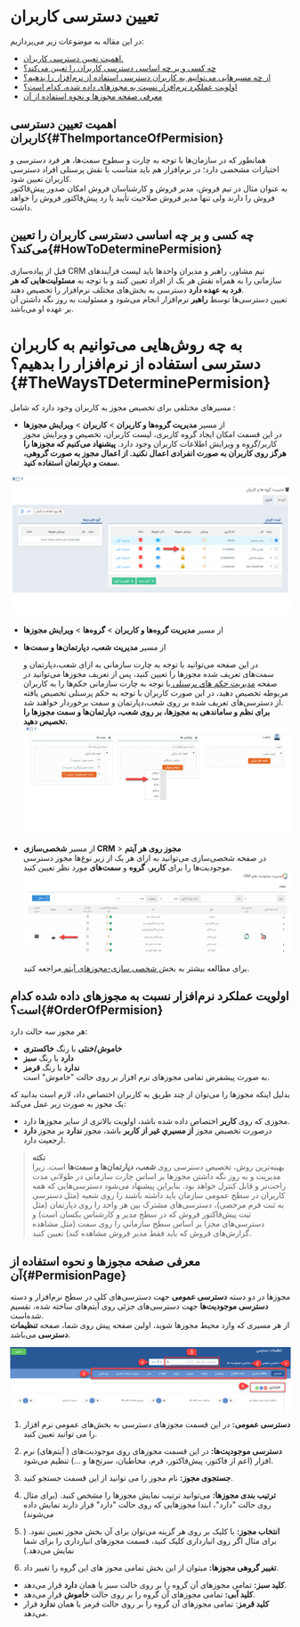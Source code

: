 # تعیین دسترسی کاربران

در این مقاله به موضوعات زیر می‌پردازیم:
- [اهمیت تعیین دسترسی کاربران.](#TheImportanceOfPermision)
- [چه کسی و بر چه اساسی دسترسی کاربران را تعیین می‌کند؟](#HowToDeterminePermision)
- [از چه مسیرهایی می‌توانیم به کاربران دسترسی استفاده از نرم‌افزار را بدهیم؟](#TheWaysTDeterminePermision)
- [اولویت عملکرد نرم‌افزار نسبت به مجوزهای داده شده، کدام است؟](#OrderOfPermision)
- [معرفی صفحه مجوزها و نحوه استفاده از آن](#PermisionPage)
## اهمیت تعیین دسترسی کاربران{#TheImportanceOfPermision}
همانطور که در سازمان‌ها با توجه به چارت و سطوح سمت‌ها، هر فرد دسترسی‌ و اختیارات مشخصی دارد؛ در نرم‌افزار هم باید متناسب با نقش پرسنلی افراد دسترسی کاربران تعیین شود.<br>
به عنوان مثال در تیم فروش، مدیر فروش و کارشناسان فروش امکان صدور پیش‌فاکتور فروش را دارند ولی تنها مدیر فروش صلاحیت تأیید یا رد پیش‌فاکتور فروش را خواهد داشت.<br>

## چه کسی و بر چه اساسی دسترسی کاربران را تعیین می‌کند؟{#HowToDeterminePermision}
قبل از پیاده‌سازی CRM تیم مشاور، راهبر و مدیران واحدها باید لیست فرآیندهای سازمانی را به همراه نقش هر یک از افراد تعیین کنند و با توجه به **مسئولیت‌هایی که هر فرد به عهده دارد** دسترسی‌ به بخش‌های مختلف نرم‌افزار را تخصیص دهند.<br>
تعیین دسترسی‌ها توسط **راهبر** نرم‌افزار انجام می‌شود و مسئولیت به روز نگه داشتن آن بر عهده او می‌باشد.

# به چه روش‌هایی می‌توانیم به کاربران دسترسی استفاده از نرم‌افزار را بدهیم؟{#TheWaysTDeterminePermision}
مسیرهای مختلفی برای تخصیص مجوز به کاربران وجود دارد که شامل : 
- از مسیر **مدیریت گروه‌ها و کاربران** > **کاربران** > **ویرایش مجوزها**<br>
   در این قسمت امکان ایجاد گروه کاربری، لیست کاربران، تخصیص و ويرايش مجوز کاربر/گروه و ویرایش اطلاعات کاربران وجود دارد. **پیشنهاد می‌کنیم که مجوزها را هرگز روی کاربران به صورت انفرادی اعمال نکنید. از اعمال مجوز به صورت گروهی، سمت و دپارتمان استفاده کنید.**

 ![تخصیص مجوز روی گروه‌ها و کاربران](./Images/GroupsAndUsersManagement.png)

- از مسیر **مدیریت گروه‌ها و کاربران** > **‌گروه‌ها** > **ویرایش مجوزها**<br>
   
- از مسیر **مدیریت شعب، دپارتمان‌ها و سمت‌ها** <br>

   در این صفحه می‌توانید با توجه به چارت سازمانی به ازای  شعب،دپارتمان و سمت‌های تعریف شده مجوز‌ها را تعیین کنید، پس از تعریف مجوزها می‌توانید در صفحه [ مدیریت حکم های پرسنلی ](https://github.com/1stco/PayamGostarDocs/blob/master/help%202.5.4/Settings/Personnel-command-management/Personnel-command-management.md) با توجه به چارت سازمانی حکم‌ها را به کاربران مربوطه تخصیص دهید، در این صورت کاربران با توجه به حکم پرسنلی تخصیص یافته از دسترسی‌های تعریف شده بر روی شعب،دپارتمان و سمت برخوردار خواهند شد. <br>
   **برای نظم و ساماندهی به مجوزها، بر روی شعب، دپارتمان‌ها و سمت مجوزها را تخصیص دهید.**
  ![تخصیص مجوز روی سمت و دپارتمان](./Images/PermissionOnPositionAndDepartment.png)

- از مسیر **شخصی‌سازی CRM** > **مجوز روی هر آیتم**<br>
   در صفحه شخصی‌سازی می‌توانید به ازای هر  یک از زیر نوع‌ها مجوز دسترسی موجودیت‌ها را برای **کاربر**، **گروه** و **سمت‌های**  مورد نظر  تعیین  کنید. 
![تخصیص دسترسی از صفحه شخصی‌سازی آیتم‌ها](./Images/PermisionFromCustomisationPade.png)

   برای مطالعه بیشتر به بخش[ شخصی سازی-مجوزهای آیتم ](https://github.com/1stco/PayamGostarDocs/blob/master/help%202.5.4/Settings/Personalization-crm/Overview/General-information/Item-permissions/Item-permissions.md)مراجعه کنید.

## اولویت عملکرد نرم‌افزار نسبت به مجوزهای داده شده کدام است؟{#OrderOfPermision}
هر مجوز سه حالت دارد:
- **خاموش/خنثی** با رنگ **خاکستری**
- **دارد** با رنگ **سبز**
- **ندارد** با رنگ **قرمز**<br>
 به صورت پیشفرض تمامی مجوزهای نرم افزار بر روی حالت "خاموش" است.

بدلیل اینکه مجوزها را می‌توان از چند طریق به کاربران اختصاص داد، لازم است بدانید که یک مجوز به صورت زیر عمل می‌کند:
- مجوزی که روی **کاربر** اختصاص داده شده باشد، اولویت بالاتری از سایر مجوز‌ها دارد.
- درصورت تخصيص مجوز **از مسيري غير از کاربر** باشد، مجوز **ندارد** بر مجوز **دارد** ارجعیت دارد.

> **نکته**<br>
> بهینه‌ترین روش، تخصیص دسترسی روی **شعب، دپارتمان‌ها و سمت‌ها** است. زیرا مدیریت و به روز نگه داشتن مجوزها بر اساس چارت سازمانی در طولانی مدت راحت‌تر و قابل کنترل خواهد بود. 
> بنابراین پیشنهاد می‌شود دسترسی‌هایی که همه کاربران در سطح عمومی سازمان باید داشته باشند را روی شعبه (مثل دسترسی به ثبت فرم مرخصی)، دسترسی‌های مشترک بین هر واحد را روی دپارتمان (مثل ثبت پیش‌فاکتور فروش که در سطح مدیر و کارشناس یکسان است) و دسترسی‌های مجزا بر اساس سطح سازمانی را روی سمت (مثل مشاهده گزارش‌های فروش که باید فقط مدیر فروش مشاهده کند) تعیین کنید.

## معرفی صفحه مجوزها و نحوه استفاده از آن{#PermisionPage}

مجوزها در دو دسته **دسترسی عمومی** جهت دسترسی‌های کلی در سطح نرم‌افزار و دسته **دسترسی موجودیت‌ها** جهت دسترسی‌های جزئی روی آیتم‌های ساخته شده، تقسیم شده‌است.<br>
از هر مسیری که وارد محیط مجوزها شوید، اولین صفحه پیش روی شما، صفحه **تنظیمات دسترسی** می‌باشد.

![صفحه تنظیمات دسترسی](./Images/PermisionSettingPage.png)

1. **دسترسی عمومی:** در این قسمت مجوزهای دسترسی به بخش‌های عمومی نرم افزار را می توانید تعیین کنید.

2. **دسترسی موجودیت‌ها:** در این قسمت مجوزهای روی موجودیت‌های ( آیتم‌های) نرم افزار (اعم از فاکتور، پیش‌فاکتور، فرم، مخاطبان، سرنخ‌ها و ...) تنظیم می‌شود.

3. **جستجوی مجوز:** نام مجوز را می توانید از این قسمت جستجو کنید.

4. **ترتیب بندی مجوزها:** می‌توانید ترتیب نمایش مجوزها را مشخص کنید. (برای مثال روی حالت "دارد"، ابتدا مجوزهایی که روی حالت "دارد" قرار دارند نمایش داده می‌شوند)

5.  **انتخاب مجوز:** با کلیک بر روی هر گزینه می‌توان برای آن بخش مجوز تعیین نمود. ( برای مثال اگر روی انبارداری کلیک کنید، قسمت مجوزهای انبارداری را برای شما نمایش می‌دهد.)

6.  **تغییر گروهی مجوزها:**  میتوان از این بخش تمامی مجوز های این گروه را تغییر داد.

- **کلید سبز:** تمامی مجوزهای آن گروه را بر روی حالت سبز یا همان **دارد** قرار می‌دهد.
- **کلید آبی:** تمامی مجوزهای آن گروه را بر روی حالت **خاموش**  قرار می‌دهد.
- **کلید قرمز**: تمامی مجوزهای آن گروه را بر روی حالت قرمز یا همان **ندارد** قرار می‌دهد.



